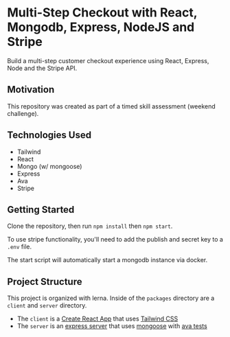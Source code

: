 # Multi-Step Checkout with React, Mongodb, Express, NodeJS and Stripe

Build a multi-step customer checkout experience using React, Express, Node and the Stripe API.

## Motivation

This repository was created as part of a timed skill assessment (weekend challenge).

## Technologies Used

- Tailwind
- React
- Mongo (w/ mongoose)
- Express
- Ava
- Stripe

## Getting Started

Clone the repository, then run `npm install` then `npm start`.

To use stripe functionality, you'll need to add the publish and secret key to
a `.env` file.

The start script will automatically start a mongodb instance via docker.

## Project Structure

This project is organized with lerna. Inside of the `packages` directory are
a `client` and `server` directory.

- The `client` is a [Create React App](https://github.com/facebook/create-react-app) that uses [Tailwind CSS](https://tailwindcss.com/)
- The `server` is an [express server](https://expressjs.com/) that uses [mongoose](https://mongoosejs.com/) with [ava tests](https://github.com/avajs/ava)
